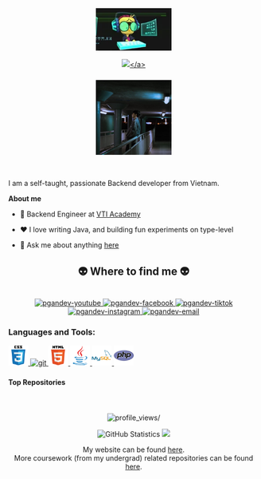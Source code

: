 <div align="center">

<img src="assets/200w (1).webp" width="30%">

<a href="https://git.io/typing-svg">![](https://readme-typing-svg.demolab.com?font=Fira+Code&pause=1000&center=true&random=false&lines=Hi+there+👋,+I+am+Ân;Welcome+to+my+profile!)</a>

</div>

###

<p align="center"><a href="https://anuraghazra.github.io"><img width="30%" src="./img/avt.jpg" /></a></p>

<br />

I am a self-taught, passionate Backend developer from Vietnam.

**About me**

- 💼 Backend Engineer at [VTI Academy](https://vtiacademy.edu.vn/)

- ❤️ I love writing Java, and building fun experiments on type-level

- 💬 Ask me about anything [here](https://github.com/aginCoder)

###

<h2 align="center">👽 Where to find me 👽</h2>
<br>
<div align="center">
  <a href="https://www.youtube.com/channel/UC854NVcuoAqCHSyrlBU-Kcg" target="_blank">
    <img src="https://img.icons8.com/bubbles/100/000000/youtube.png" alt="pgandev-youtube" />
  </a>
  <a href="https://www.facebook.com/giaan.wtpt.25" target="_blank">
    <img src="https://img.icons8.com/bubbles/100/000000/facebook-new.png" alt="pgandev-facebook" />
  </a>
  <a href="https://www.tiktok.com/@iga.4n_" target="_blank">
    <img src="https://img.icons8.com/bubbles/100/000000/tiktok.png" alt="pgandev-tiktok" />
  </a>
  <a href="https://www.instagram.com/iga.4n_/" target="_blank">
    <img src="https://img.icons8.com/bubbles/100/000000/instagram.png" alt="pgandev-instagram" />
  </a>
  <a href="mailto:phamgiaan545@gmail.com" target="top">
    <img src="https://img.icons8.com/bubbles/100/000000/apple-mail.png" alt="pgandev-email" />
  </a>
</div>

<h3 align="left">Languages and Tools:</h3>
<p align="left"> <a href="https://www.w3schools.com/css/" target="_blank" rel="noreferrer"> <img src="https://raw.githubusercontent.com/devicons/devicon/master/icons/css3/css3-original-wordmark.svg" alt="css3" width="40" height="40"/> </a> <a href="https://git-scm.com/" target="_blank" rel="noreferrer"> <img src="https://www.vectorlogo.zone/logos/git-scm/git-scm-icon.svg" alt="git" width="40" height="40"/> </a> <a href="https://www.w3.org/html/" target="_blank" rel="noreferrer"> <img src="https://raw.githubusercontent.com/devicons/devicon/master/icons/html5/html5-original-wordmark.svg" alt="html5" width="40" height="40"/> </a> <a href="https://www.java.com" target="_blank" rel="noreferrer"> <img src="https://raw.githubusercontent.com/devicons/devicon/master/icons/java/java-original.svg" alt="java" width="40" height="40"/> </a> <a href="https://developer.mozilla.org/en-US/docs/Web/JavaScript" target="_blank" rel="noreferrer"> <img src="https://raw.githubusercontent.com/devicons/devicon/master/icons/mysql/mysql-original-wordmark.svg" alt="mysql" width="40" height="40"/> </a> <a href="https://www.php.net" target="_blank" rel="noreferrer"> 
<img src="https://raw.githubusercontent.com/devicons/devicon/master/icons/php/php-original.svg" alt="php" width="40" height="40"/> </a> </p>

### 

#### Top Repositories
###

<br />
<p align="center"> <img src="https://komarev.com/ghpvc/?username=hrshtv&style=flat-square&color=fa8c00" alt=profile_views/> </p>

<p align=center>
  <img alt="GitHub Statistics" src="https://github-readme-stats.vercel.app/api?username=hrshtv&show_icons=true&title_color=fa8c00&icon_color=fa8c00&text_color=ffffff&bg_color=151515&include_all_commits=true&count_private=true&hide_border=true">
  <img src = "https://github-readme-streak-stats.herokuapp.com?user=hrshtv&theme=dark&hide_border=true">
</p>

<p align="center">
  My website can be found <a href="https://hrshtv.github.io/">here</a>. <br>
  More coursework (from my undergrad) related repositories can be found <a href="https://github.com/scriptographers" target="_blank" rel="noopener noreferrer">here</a>.
</p>
